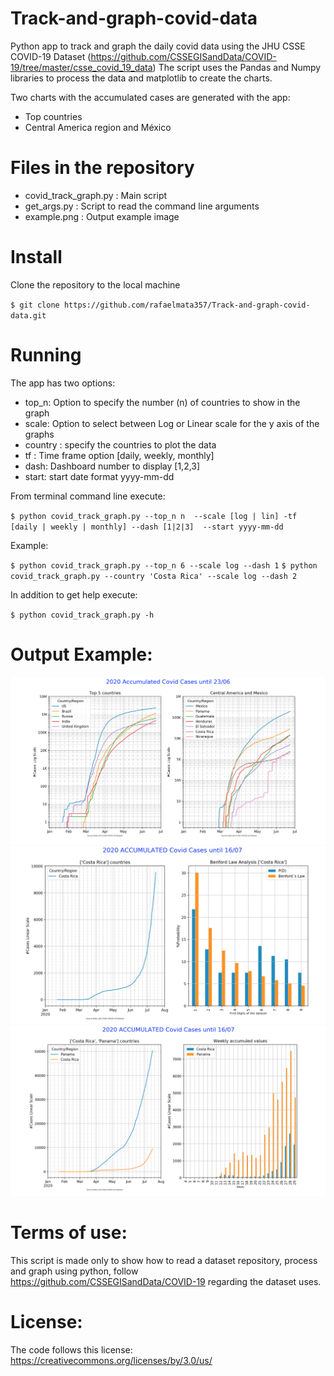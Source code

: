 # Track-and-graph-covid-data
Python app to track and graph the daily covid data using the JHU CSSE COVID-19 Dataset (https://github.com/CSSEGISandData/COVID-19/tree/master/csse_covid_19_data)
The script uses the Pandas and Numpy libraries to process the data and matplotlib to create the charts.

Two charts with the accumulated cases are generated with the app:
- Top countries 
- Central America region  and México 

# Files in the repository

- covid_track_graph.py  : Main script
- get_args.py : Script to read the command line arguments
- example.png : Output example image

# Install
Clone the repository to the local machine

`$ git clone https://github.com/rafaelmata357/Track-and-graph-covid-data.git`

# Running

The app has two options:
- top_n: Option to specify the number (n) of countries to show in the graph
- scale: Option to select between Log or Linear scale for the y axis of the graphs
- country : specify the countries to plot the data
- tf  : Time frame option [daily, weekly, monthly]
- dash: Dashboard number to display [1,2,3] 
- start: start date format yyyy-mm-dd 

From terminal command line execute:

`$ python covid_track_graph.py --top_n n  --scale [log | lin] -tf [daily | weekly | monthly] --dash [1|2|3]  --start yyyy-mm-dd`

Example:

`$ python covid_track_graph.py --top_n 6 --scale log --dash 1`
`$ python covid_track_graph.py --country 'Costa Rica' --scale log --dash 2`

In addition to get help execute:

`$ python covid_track_graph.py -h `

# Output Example:

![Example](https://github.com/rafaelmata357/Track-and-graph-covid-data/blob/master/example.png)
![Example](https://github.com/rafaelmata357/Track-and-graph-covid-data/blob/master/benfords%20analysis%20example.png)
![Example](https://github.com/rafaelmata357/Track-and-graph-covid-data/blob/master/weekly%20cases%20example.png)

# Terms of use:

This script is made only to show how to read a dataset repository, process and graph using python, follow https://github.com/CSSEGISandData/COVID-19 regarding the dataset uses. 

# License:

The code follows this license: https://creativecommons.org/licenses/by/3.0/us/
